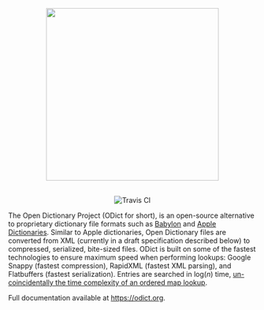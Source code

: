 <div align="center">

<img src="https://raw.githubusercontent.com/odict/odict/master/logo.jpg" width="350" />
<br/><br/>

![Travis CI](https://img.shields.io/travis/odict/odict.svg)

</div>

The Open Dictionary Project (ODict for short), is an open-source alternative to proprietary dictionary file formats such
 as [Babylon](http://www.babylon-software.com/free-dictionaries/) and 
 [Apple Dictionaries](https://developer.apple.com/library/content/documentation/UserExperience/Conceptual/DictionaryServicesProgGuide/Introduction/Introduction.html). 
  Similar to Apple dictionaries, Open Dictionary files are converted from XML (currently in a draft specification described
  below) to compressed, serialized, bite-sized files. ODict is built on some of the fastest technologies to ensure maximum
  speed when performing lookups: Google Snappy (fastest compression), RapidXML (fastest XML parsing), and Flatbuffers 
  (fastest serialization). Entries are searched in log(*n*) time, [un-coincidentally the time complexity of an ordered map 
   lookup](https://google.github.io/flatbuffers/flatbuffers_guide_use_cpp.html).
   
Full documentation available at https://odict.org.